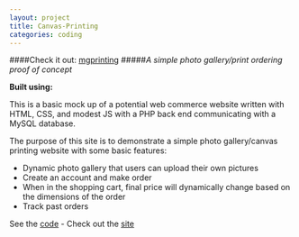 ```yaml
---
layout: project
title: Canvas-Printing
categories: coding
---
```


####Check it out: [mgprinting](http://mgprinting.herokuapp.com/)
#####*A simple photo gallery/print ordering proof of concept*

<p><strong>Built using:</strong>&nbsp;&nbsp;<span title="PHP" class="pict-prog-php02 icon-2x"> </span>&nbsp;<span title="MySQL" class="pict-dbs-mysql icon-3x"> </span>&nbsp;<span title="JavaScript" class="pict-prog-js02 icon-2x"> </span>&nbsp;<span title="HTML5" class="pict-html5-01 icon-2x"> </span>&nbsp;<span title="CSS3" class="pict-css3-01 icon-2x"> </span></p>



This is a basic mock up of a potential web commerce website written with HTML, CSS, and modest JS with a PHP back end communicating with a MySQL database.

<!-- abridge -->

The purpose of this site is to demonstrate a simple photo gallery/canvas printing website with some basic features:

- Dynamic photo gallery that users can upload their own pictures
- Create an account and make order
- When in the shopping cart, final price will dynamically change based on the dimensions of the order
- Track past orders

See the [code](https://github.com/mgingras/Canvas-Printing/) - Check out the [site](http://mgprinting.herokuapp.com/)
